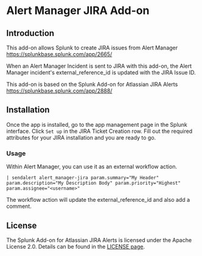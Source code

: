 # Alert Manager JIRA Add-on

## Introduction

This add-on allows Splunk to create JIRA issues from Alert Manager https://splunkbase.splunk.com/app/2665/

When an Alert Manager Incident is sent to JIRA with this add-on, the Alert Manager incident's external_reference_id is updated with the JIRA Issue ID.

This add-on is based on the Splunk Add-on for Atlassian JIRA Alerts https://splunkbase.splunk.com/app/2888/

## Installation

Once the app is installed, go to the app management page in the Splunk
interface. Click `Set up` in the JIRA Ticket Creation row. Fill out the required
attributes for your JIRA installation and you are ready to go.

### Usage
Within Alert Manager, you can use it as an external workflow action.

```| sendalert alert_manager-jira param.summary="My Header" param.description="My Description Body" param.priority="Highest" param.assignee="<username>"```

The workflow action will update the external_reference_id and also add a comment.

## License
The Splunk Add-on for Atlassian JIRA Alerts is licensed under the Apache License 2.0. Details can be found in the [LICENSE page](http://www.apache.org/licenses/LICENSE-2.0).
